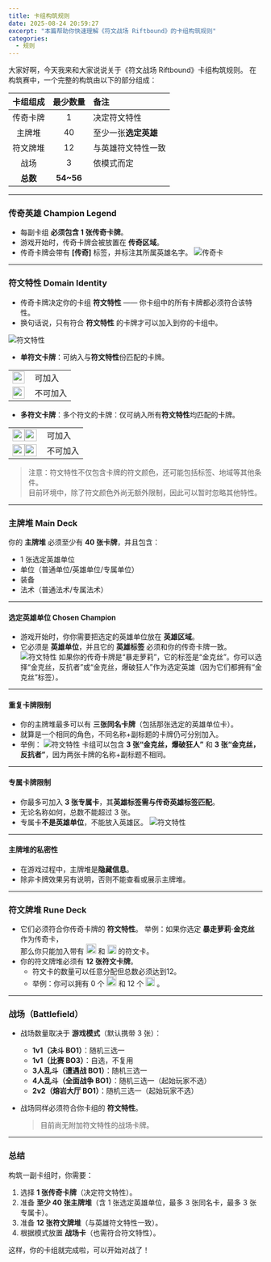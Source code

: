 ```yaml
---
title: 卡组构筑规则
date: 2025-08-24 20:59:27
excerpt: "本篇帮助你快速理解《符文战场 Riftbound》的卡组构筑规则"
categories:
  - 规则
---
```


大家好啊，今天我来和大家说说关于《符文战场 Riftbound》卡组构筑规则。
在构筑赛中，一个完整的构筑由以下的部分组成：

| 卡组组成 | 最少数量 | 备注 |
| :----: | :-: | :- |
| 传奇卡牌 | 1 | 决定符文特性 |
| 主牌堆 | 40 | 至少一张**选定英雄** |
| 符文牌堆 | 12 | 与英雄符文特性一致 |
| 战场 | 3 | 依模式而定 |
| **总数** | **54~56** |   |

***

### 传奇英雄 Champion Legend

- 每副卡组 **必须包含 1 张传奇卡牌**。
- 游戏开始时，传奇卡牌会被放置在 **传奇区域**。  
- 传奇卡牌会带有 **[传奇]** 标签，并标注其所属英雄名字。
  ![传奇卡](/images/res/legend-tag.png)

***

### 符文特性 Domain Identity

- 传奇卡牌决定你的卡组 **符文特性** —— 你卡组中的所有卡牌都必须符合该特性。  
- 换句话说，只有符合 **符文特性** 的卡牌才可以加入到你的卡组中。  

![符文特性](/images/res/fuwentexing.png)

- **单符文卡牌**：可纳入与**符文特性**份匹配的卡牌。

<table>
<tr>
  <td style="padding-right:12px;">
    <img src="/images/rb-icon/紫色.png" height="24"/>
  </td>
  <td>可加入</td>
</tr>
<tr>
  <td style="padding-right:12px;">
    <img src="/images/rb-icon/绿色.png" height="24"/>
  </td>
  <td>不可加入</td>
</tr>
</table>

- **多符文卡牌**：多个符文的卡牌：仅可纳入所有**符文特性**均匹配的卡牌。 

<table>
<tr>
  <td style="padding-right:12px; display: flex;">
    <img src="/images/rb-icon/紫色.png" height="24"/>
    <img src="/images/rb-icon/红色.png" height="24"/>
  </td>
  <td>可加入</td>
</tr>
<tr>
  <td style="padding-right:12px; display: flex;">
    <img src="/images/rb-icon/紫色.png" height="24"/>
    <img src="/images/rb-icon/绿色.png" height="24"/>
  </td>
  <td>不可加入</td>
</tr>
</table>

> 注意：符文特性不仅包含卡牌的符文颜色，还可能包括标签、地域等其他条件。  
> 目前环境中，除了符文颜色外尚无额外限制，因此可以暂时忽略其他特性。  

***

### 主牌堆 Main Deck

你的 **主牌堆** 必须至少有 **40 张卡牌**，并且包含：

- 1 张选定英雄单位
- 单位（普通单位/英雄单位/专属单位）
- 装备
- 法术（普通法术/专属法术）

***

#### 选定英雄单位 Chosen Champion

- 游戏开始时，你你需要把选定的英雄单位放在 **英雄区域**。
- 它必须是 **英雄单位**，并且它的 **英雄标签** 必须和你的传奇卡牌一致。
  ![符文特性](/images/res/chosen.png)
  如果你的传奇卡牌是“暴走萝莉”，它的标签是“金克丝”。你可以选择“金克丝，反抗者”或“金克丝，爆破狂人”作为选定英雄（因为它们都拥有“金克丝”标签）。

***

#### 重复卡牌限制

- 你的主牌堆最多可以有 **三张同名卡牌**（包括那张选定的英雄单位卡）。
- 就算是一个相同的角色，不同名称+副标题的卡牌仍可分别加入。
- 举例：
  ![符文特性](/images/res/champion_name.png)
  卡组可以包含 **3 张“金克丝，爆破狂人”** 和 **3 张“金克丝，反抗者”**，因为两张卡牌的名称+副标题不相同。
  

***

#### 专属卡牌限制

- 你最多可加入 **3 张专属卡**，其**英雄标签需与传奇英雄标签匹配**。
- 无论名称如何，总数不能超过 3 张。
- 专属卡**不是英雄单位**，不能放入英雄区。
 ![符文特性](/images/res/signature_card.png)

***

#### 主牌堆的私密性

- 在游戏过程中，主牌堆是**隐藏信息**。
- 除非卡牌效果另有说明，否则不能查看或展示主牌堆。

***

### 符文牌堆 Rune Deck

- 它们必须符合你传奇卡牌的 **符文特性**。
举例：如果你选定 **暴走萝莉·金克丝** 作为传奇卡，  
那么你只能加入带有 <img src="/images/rb-icon/红色.png" width="20" style="display: inline"/> 和 <img src="/images/rb-icon/紫色.png" width="18" style="display: inline"/> 的符文卡。
- 你的符文牌堆必须有 **12 张符文卡牌**。
  - 符文卡的数量可以任意分配但总数必须达到12。
  - 举例：你可以拥有 0 个 <img src="/images/rb-icon/红色.png" width="20" style="display: inline"/> 和 12 个 <img src="/images/rb-icon/紫色.png" width="18" style="display: inline"/> 。

***

### 战场（Battlefield）

- 战场数量取决于 **游戏模式**（默认携带 3 张）：  
  - **1v1（决斗 BO1）**：随机三选一  
  - **1v1（比赛 BO3）**：自选，不复用  
  - **3人乱斗（遭遇战 BO1）**：随机三选一  
  - **4人乱斗（全面战争 BO1）**：随机三选一（起始玩家不选）  
  - **2v2（熔岩大厅 BO1）**：随机三选一（起始玩家不选）  

- 战场同样必须符合你卡组的 **符文特性**。  
  > 目前尚无附加符文特性的战场卡牌。  

***

### 总结

构筑一副卡组时，你需要：

1. 选择 **1 张传奇卡牌**（决定符文特性）。
2. 准备 **至少 40 张主牌堆**（含 1 张选定英雄单位，最多 3 张同名卡，最多 3 张专属卡）。
3. 准备 **12 张符文牌堆**（与英雄符文特性一致）。
4. 根据模式放置 **战场卡**（也需符合符文特性）。

这样，你的卡组就完成啦，可以开始对战了！
